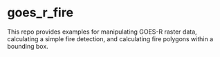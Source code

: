 # goes_r_fire
This repo provides examples for manipulating GOES-R raster data, calculating a simple fire detection, and calculating fire polygons within a bounding box.
